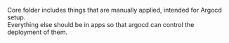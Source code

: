 Core folder includes things that are manually applied, intended for Argocd setup.  
Everything else should be in apps so that argocd can control the deployment of them.